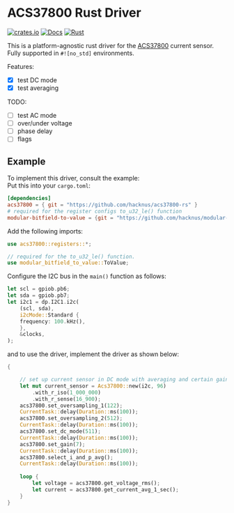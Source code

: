 # ACS37800 Rust Driver

[![crates.io](https://img.shields.io/crates/v/acs37800.svg)](https://crates.io/crates/acs37800)
[![Docs](https://docs.rs/acs37800/badge.svg)](https://docs.rs/acs37800)
[![Rust](https://github.com/hacknus/acs37800-rs/actions/workflows/rust.yml/badge.svg)](https://github.com/hacknus/acs37800-rs/actions/workflows/rust.yml)

This is a platform-agnostic rust driver for the [ACS37800](https://www.allegromicro.com/en/products/sense/current-sensor-ics/zero-to-fifty-amp-integrated-conductor-sensor-ics/acs37800) current sensor.  
Fully supported in `#![no_std]` environments.

Features:
- [X] test DC mode
- [X] test averaging  

TODO:
- [ ] test AC mode
- [ ] over/under voltage
- [ ] phase delay
- [ ] flags

## Example
To implement this driver, consult the example:  
Put this into your `cargo.toml`:
```toml
[dependencies]
acs37800 = { git = "https://github.com/hacknus/acs37800-rs" }
# required for the register configs to_u32_le() function
modular-bitfield-to-value = {git = "https://github.com/hacknus/modular-bitfield-to-value"}
```
Add the following imports:
```rust
use acs37800::registers::*;

// required for the to_u32_le() function.
use modular_bitfield_to_value::ToValue;
```

Configure the I2C bus in the `main()` function as follows:
```rust
let scl = gpiob.pb6;
let sda = gpiob.pb7;
let i2c1 = dp.I2C1.i2c(
    (scl, sda),
    i2cMode::Standard {
    frequency: 100.kHz(),
    },
    &clocks,
);
```
and to use the driver, implement the driver as shown below:
```rust
{

    // set up current sensor in DC mode with averaging and certain gain
    let mut current_sensor = Acs37800::new(i2c, 96)
        .with_r_iso(1_000_000)
        .with_r_sense(16_900);
    acs37800.set_oversampling_1(122);
    CurrentTask::delay(Duration::ms(100));
    acs37800.set_oversampling_2(512);
    CurrentTask::delay(Duration::ms(100));
    acs37800.set_dc_mode(511);
    CurrentTask::delay(Duration::ms(100));
    acs37800.set_gain(7);
    CurrentTask::delay(Duration::ms(100));
    acs37800.select_i_and_p_avg();
    CurrentTask::delay(Duration::ms(100));
    
    loop {
        let voltage = acs37800.get_voltage_rms();
        let current = acs37800.get_current_avg_1_sec();
    }
}
```